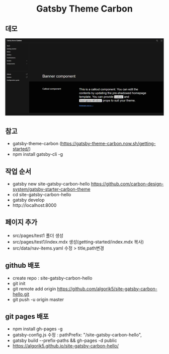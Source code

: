 <h1 align="center">
  Gatsby Theme Carbon
</h1>

## 데모
  ![](./static/images/site-gatsby-carbon-hello.PNG)

## 참고

- gatsby-theme-carbon (https://gatsby-theme-carbon.now.sh/getting-started/)
- npm install gatsby-cli -g

## 작업 순서
- gatsby new site-gatsby-carbon-hello https://github.com/carbon-design-system/gatsby-starter-carbon-theme
- cd site-gatsby-carbon-hello
- gatsby develop
- http://localhost:8000

## 페이지 추가
- src/pages/test1 폴더 생성
- src/pages/test1/index.mdx 생성(getting-started/index.mdx 복사)
- src/data/nav-items.yaml 수정 > title,path변경

## github 배포
- create repo : site-gatsby-carbon-hello
- git init
- git remote add origin https://github.com/algorik5/site-gatsby-carbon-hello.git
- git push -u origin master

## git pages 배포
- npm install gh-pages -g
- gatsby-config.js 수정 : pathPrefix: "/site-gatsby-carbon-hello",
- gatsby build --prefix-paths && gh-pages -d public
- https://algorik5.github.io/site-gatsby-carbon-hello/


